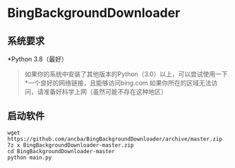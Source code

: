 # BingBackgroundDownloader
## 系统要求
*Python 3.8（最好）
  >如果你的系统中安装了其他版本的Python（3.0）以上，可以尝试使用一下
*一个良好的网络链接，且能够访问bing.com
  >如果你所在的区域无法访问，请准备好科学上网（虽然可能不存在这种地区）

## 启动软件
```
wget https://github.com/ancba/BingBackgroundDownloader/archive/master.zip
7z x BingBackgroundDownloader-master.zip
cd BingBackgroundDownloader-master
python main.py
```


